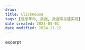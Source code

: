 ```yaml
---
draw:
title: ClickHouse
tags: [信息革命, 数据, 数据库最佳实践]
date created: 2024-05-01
date modified: 2024-11-12
---
```


excerpt

<!-- more -->
